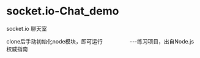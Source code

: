 # socket.io-Chat_demo
socket.io 聊天室


clone后手动初始化node模块，即可运行
                  ---练习项目，出自Node.js权威指南
